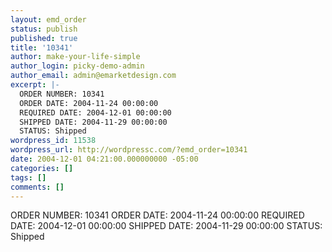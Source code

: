 ```yaml
---
layout: emd_order
status: publish
published: true
title: '10341'
author: make-your-life-simple
author_login: picky-demo-admin
author_email: admin@emarketdesign.com
excerpt: |-
  ORDER NUMBER: 10341
  ORDER DATE: 2004-11-24 00:00:00
  REQUIRED DATE: 2004-12-01 00:00:00
  SHIPPED DATE: 2004-11-29 00:00:00
  STATUS: Shipped
wordpress_id: 11538
wordpress_url: http://wordpressc.com/?emd_order=10341
date: 2004-12-01 04:21:00.000000000 -05:00
categories: []
tags: []
comments: []
---
```

ORDER NUMBER: 10341
ORDER DATE: 2004-11-24 00:00:00
REQUIRED DATE: 2004-12-01 00:00:00
SHIPPED DATE: 2004-11-29 00:00:00
STATUS: Shipped

